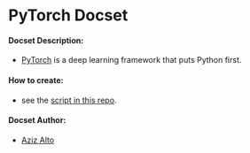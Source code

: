 PyTorch Docset
==================

#### Docset Description:

- [PyTorch](http://pytorch.org/) is a deep learning framework that puts Python first.

#### How to create:

- see the [script in this repo](https://github.com/iamaziz/PyTorch-docset).

#### Docset Author:

- [Aziz Alto](https://github.com/iamaziz)
